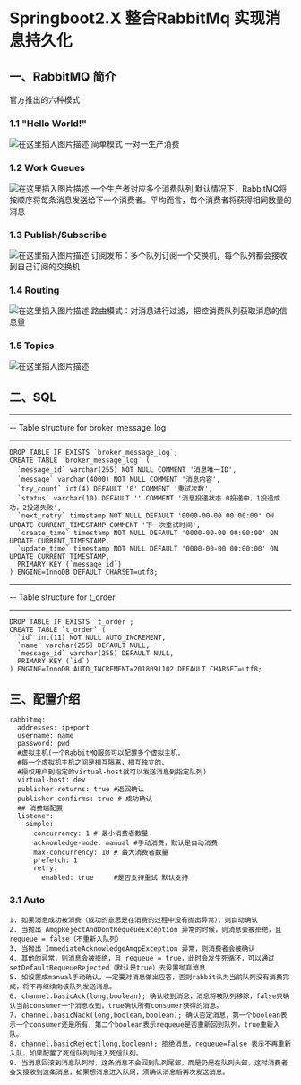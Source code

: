 # Springboot2.X 整合RabbitMq 实现消息持久化

## 一、RabbitMQ 简介
官方推出的六种模式
### 1.1 "Hello World!" 
![在这里插入图片描述](https://img-blog.csdnimg.cn/20190720145646828.png)
简单模式 一对一生产消费
### 1.2 Work Queues
![在这里插入图片描述](https://img-blog.csdnimg.cn/20190720145947947.png)
一个生产者对应多个消费队列
默认情况下，RabbitMQ将按顺序将每条消息发送给下一个消费者。平均而言，每个消费者将获得相同数量的消息
### 1.3 Publish/Subscribe
![在这里插入图片描述](https://img-blog.csdnimg.cn/2019072015044025.png)
订阅发布：多个队列订阅一个交换机，每个队列都会接收到自己订阅的交换机
### 1.4 Routing
![在这里插入图片描述](https://img-blog.csdnimg.cn/2019072015100250.png)
路由模式：对消息进行过滤，把控消费队列获取消息的信息量
### 1.5 Topics
![在这里插入图片描述](https://img-blog.csdnimg.cn/20190720151402627.png)

## 二、SQL
-- ----------------------------
-- Table structure for broker_message_log
-- ----------------------------
    DROP TABLE IF EXISTS `broker_message_log`;
    CREATE TABLE `broker_message_log` (
      `message_id` varchar(255) NOT NULL COMMENT '消息唯一ID',
      `message` varchar(4000) NOT NULL COMMENT '消息内容',
      `try_count` int(4) DEFAULT '0' COMMENT '重试次数',
      `status` varchar(10) DEFAULT '' COMMENT '消息投递状态 0投递中，1投递成功，2投递失败',
      `next_retry` timestamp NOT NULL DEFAULT '0000-00-00 00:00:00' ON UPDATE CURRENT_TIMESTAMP COMMENT '下一次重试时间',
      `create_time` timestamp NOT NULL DEFAULT '0000-00-00 00:00:00' ON UPDATE CURRENT_TIMESTAMP,
      `update_time` timestamp NOT NULL DEFAULT '0000-00-00 00:00:00' ON UPDATE CURRENT_TIMESTAMP,
      PRIMARY KEY (`message_id`)
    ) ENGINE=InnoDB DEFAULT CHARSET=utf8;

-- ----------------------------
-- Table structure for t_order
-- ----------------------------
    DROP TABLE IF EXISTS `t_order`;
    CREATE TABLE `t_order` (
      `id` int(11) NOT NULL AUTO_INCREMENT,
      `name` varchar(255) DEFAULT NULL,
      `message_id` varchar(255) DEFAULT NULL,
      PRIMARY KEY (`id`)
    ) ENGINE=InnoDB AUTO_INCREMENT=2018091102 DEFAULT CHARSET=utf8;


## 三、配置介绍
    rabbitmq:
      addresses: ip+port
      username: name
      password: pwd
      #虚拟主机(一个RabbitMQ服务可以配置多个虚拟主机，
      #每一个虚拟机主机之间是相互隔离，相互独立的，
      #授权用户到指定的virtual-host就可以发送消息到指定队列)
      virtual-host: dev
      publisher-returns: true #返回确认
      publisher-confirms: true # 成功确认
      ## 消费端配置
      listener:
        simple:
          concurrency: 1 # 最小消费者数量
          acknowledge-mode: manual #手动消费，默认是自动消费
          max-concurrency: 10 # 最大消费者数量
          prefetch: 1
          retry:
            enabled: true     #是否支持重试 默认支持

### 3.1 Auto
    1. 如果消息成功被消费（成功的意思是在消费的过程中没有抛出异常），则自动确认
    2. 当抛出 AmqpRejectAndDontRequeueException 异常的时候，则消息会被拒绝，且 requeue = false（不重新入队列）
    3. 当抛出 ImmediateAcknowledgeAmqpException 异常，则消费者会被确认
    4. 其他的异常，则消息会被拒绝，且 requeue = true，此时会发生死循环，可以通过 setDefaultRequeueRejected（默认是true）去设置抛弃消息
    5. 如设置成manual手动确认，一定要对消息做出应答，否则rabbit认为当前队列没有消费完成，将不再继续向该队列发送消息。
    6. channel.basicAck(long,boolean); 确认收到消息，消息将被队列移除，false只确认当前consumer一个消息收到，true确认所有consumer获得的消息。
    7. channel.basicNack(long,boolean,boolean); 确认否定消息，第一个boolean表示一个consumer还是所有，第二个boolean表示requeue是否重新回到队列，true重新入队。
    8. channel.basicReject(long,boolean); 拒绝消息，requeue=false 表示不再重新入队，如果配置了死信队列则进入死信队列。
    9. 当消息回滚到消息队列时，这条消息不会回到队列尾部，而是仍是在队列头部，这时消费者会又接收到这条消息，如果想消息进入队尾，须确认消息后再次发送消息。